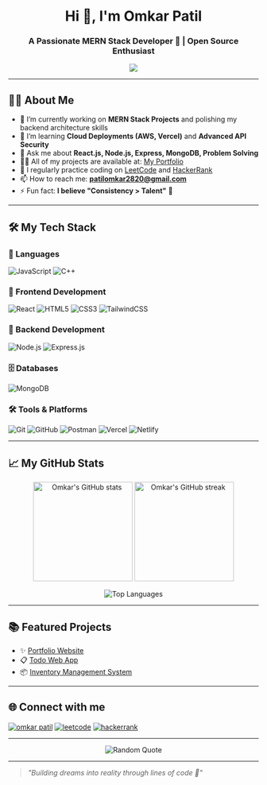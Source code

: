 <h1 align="center">Hi 👋, I'm Omkar Patil</h1>
<h3 align="center">A Passionate MERN Stack Developer 🚀 | Open Source Enthusiast</h3>

<p align="center">
  <img src="https://readme-typing-svg.herokuapp.com?color=FF5733&size=25&center=true&vCenter=true&width=1000&lines=Full+Stack+Developer;Always+Learning+Something+New;Passionate+about+Web+Technologies;Let's+Build+Something+Awesome!" />
</p>

---

## 🙋‍♂️ About Me

- 🔭 I’m currently working on **MERN Stack Projects** and polishing my backend architecture skills
- 🌱 I’m learning **Cloud Deployments (AWS, Vercel)** and **Advanced API Security**
- 💬 Ask me about **React.js, Node.js, Express, MongoDB, Problem Solving**
- 👨‍💻 All of my projects are available at: [My Portfolio](https://omkarpportfolio.netlify.app/)
- 📝 I regularly practice coding on [LeetCode](https://leetcode.com/Omkar-282/) and [HackerRank](https://www.hackerrank.com/profile/Patilomkar2820)
- 📫 How to reach me: **patilomkar2820@gmail.com**
- ⚡ Fun fact: **I believe "Consistency > Talent"** 🎯

---

## 🛠️ My Tech Stack

### 🚀 Languages
![JavaScript](https://img.shields.io/badge/JavaScript-F7DF1E?style=for-the-badge&logo=javascript&logoColor=black)
![C++](https://img.shields.io/badge/C++-00599C?style=for-the-badge&logo=c%2B%2B&logoColor=white)

### 🧩 Frontend Development
![React](https://img.shields.io/badge/React-20232A?style=for-the-badge&logo=react&logoColor=61DAFB)
![HTML5](https://img.shields.io/badge/HTML5-E34F26?style=for-the-badge&logo=html5&logoColor=white)
![CSS3](https://img.shields.io/badge/CSS3-1572B6?style=for-the-badge&logo=css3&logoColor=white)
![TailwindCSS](https://img.shields.io/badge/TailwindCSS-38B2AC?style=for-the-badge&logo=tailwind-css&logoColor=white)

### 🧰 Backend Development
![Node.js](https://img.shields.io/badge/Node.js-339933?style=for-the-badge&logo=node.js&logoColor=white)
![Express.js](https://img.shields.io/badge/Express.js-000000?style=for-the-badge&logo=express&logoColor=white)

### 🗄️ Databases
![MongoDB](https://img.shields.io/badge/MongoDB-4EA94B?style=for-the-badge&logo=mongodb&logoColor=white)

### 🛠️ Tools & Platforms
![Git](https://img.shields.io/badge/Git-F05032?style=for-the-badge&logo=git&logoColor=white)
![GitHub](https://img.shields.io/badge/GitHub-181717?style=for-the-badge&logo=github&logoColor=white)
![Postman](https://img.shields.io/badge/Postman-FF6C37?style=for-the-badge&logo=postman&logoColor=white)
![Vercel](https://img.shields.io/badge/Vercel-000000?style=for-the-badge&logo=vercel&logoColor=white)
![Netlify](https://img.shields.io/badge/Netlify-00C7B7?style=for-the-badge&logo=netlify&logoColor=white)

---

## 📈 My GitHub Stats

<p align="center">
  <img src="https://github-readme-stats.vercel.app/api?username=Patilomkar282&show_icons=true&theme=tokyonight" alt="Omkar's GitHub stats" height="200px" />
  <img src="https://github-readme-streak-stats.herokuapp.com/?user=Patilomkar282&theme=tokyonight" alt="Omkar's GitHub streak" height="200px" />
</p>

<p align="center">
  <img src="https://github-readme-stats.vercel.app/api/top-langs/?username=Patilomkar282&layout=compact&theme=tokyonight" alt="Top Languages" />
</p>

---

## 📚 Featured Projects

- ✨ [Portfolio Website](https://omkarpportfolio.netlify.app/)
- 📋 [Todo Web App](https://github.com/Patilomkar282/todo-web-app)
- 📦 [Inventory Management System](https://github.com/Patilomkar282/Inventory-Management-System)

---

## 🌐 Connect with me

<p align="left">
<a href="https://www.linkedin.com/in/omkar-patil-373303224/" target="blank"><img align="center" src="https://img.shields.io/badge/LinkedIn-0077B5?style=for-the-badge&logo=linkedin&logoColor=white" alt="omkar patil" /></a>
<a href="https://leetcode.com/Omkar-282/" target="blank"><img align="center" src="https://img.shields.io/badge/LeetCode-FFA116?style=for-the-badge&logo=leetcode&logoColor=black" alt="leetcode" /></a>
<a href="https://www.hackerrank.com/profile/Patilomkar2820" target="blank"><img align="center" src="https://img.shields.io/badge/HackerRank-2EC866?style=for-the-badge&logo=hackerrank&logoColor=white" alt="hackerrank" /></a>
</p>

---

<p align="center">
  <img src="https://quotes-github-readme.vercel.app/api?type=horizontal&theme=tokyonight" alt="Random Quote">
</p>

---
> *"Building dreams into reality through lines of code 🚀"*
